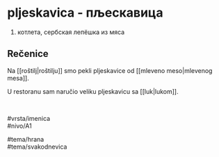 # pljeskavica - пљескавица

1. котлета, сербская лепёшка из мяса  

## Rečenice

Na [[roštilj|roštilju]] smo pekli pljeskavice od [[mleveno meso|mlevenog mesa]].  

U restoranu sam naručio veliku pljeskavicu sa [[luk|lukom]].  

<br>

#vrsta/imenica  
#nivo/A1  

#tema/hrana  
#tema/svakodnevica  
